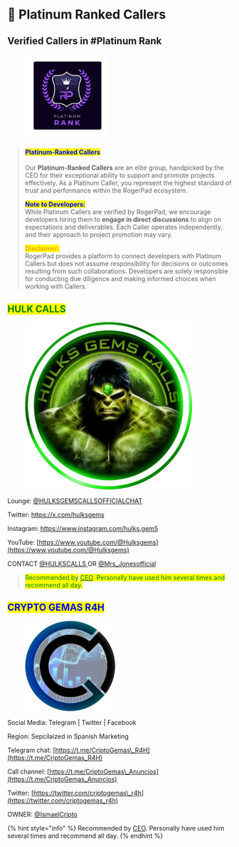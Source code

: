 # 🥈 Platinum Ranked Callers

## Verified Callers in #Platinum Rank

<figure><img src="../../../.gitbook/assets/4 (2).png" alt="" width="188"><figcaption></figcaption></figure>

> #### <mark style="color:blue;">**Platinum-Ranked Callers**</mark>
>
> Our **Platinum-Ranked Callers** are an elite group, handpicked by the CEO for their exceptional ability to support and promote projects effectively. As a Platinum Caller, you represent the highest standard of trust and performance within the RogerPad ecosystem.
>
> <mark style="color:blue;">**Note to Developers:**</mark>\
> While Platinum Callers are verified by RogerPad, we encourage developers hiring them to **engage in direct discussions** to align on expectations and deliverables. Each Caller operates independently, and their approach to project promotion may vary.
>
> <mark style="color:orange;">**Disclaimer:**</mark>\
> RogerPad provides a platform to connect developers with Platinum Callers but does not assume responsibility for decisions or outcomes resulting from such collaborations. Developers are solely responsible for conducting due diligence and making informed choices when working with Callers.

## <mark style="color:green;">HULK CALLS</mark>

<figure><img src="../../../.gitbook/assets/IMAGE 2025-01-19 180719.jpeg" alt="" width="375"><figcaption></figcaption></figure>

Lounge: [@HULKSGEMSCALLSOFFICIALCHAT](https://t.me/HULKSGEMSCALLSOFFICIALCHAT)

Twitter: [https://x.com/hulksgems ](https://x.com/hulksgems)

Instagram: [https://www.instagram.com/hulks.gem5 ](https://www.instagram.com/hulks.gem5)

YouTube: [https://www.youtube.com/@Hulksgems](https://www.youtube.com/@Hulksgems)

&#x20;CONTACT [@HULKSCALLS ](https://t.me/HULKSCALLS)OR [@Mrs\_Jonesofficial](https://t.me/Mrs_Jonesofficial)

> <mark style="color:green;">Recommended by</mark> [<mark style="color:green;">CEO</mark>](https://t.me/rogerpad)<mark style="color:green;">.  Personally have used him several times and recommend all day.</mark>

## &#x20;<mark style="color:blue;">CRYPTO GEMAS R4H</mark>

<figure><img src="../../../.gitbook/assets/IMAGE 2025-01-05 120032.jpeg" alt="" width="202"><figcaption></figcaption></figure>

Social Media: Telegram | Twitter | Facebook

Region: Sepcilaized in Spanish Marketing

Telegram chat: [https://t.me/CriptoGemas\_R4H](https://t.me/CriptoGemas_R4H)

Call channel: [https://t.me/CriptoGemas\_Anuncios](https://t.me/CriptoGemas_Anuncios)

Twitter: [https://twitter.com/criptogemas\_r4h](https://twitter.com/criptogemas_r4h)

OWNER: [@IsmaelCripto](https://t.me/IsmaelCripto)

{% hint style="info" %}
Recommended by [CEO](https://t.me/rogerpad).  Personally have used him several times and recommend all day.
{% endhint %}

